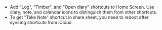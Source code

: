 - Add "Log", "Timber", and "Open diary" shortcuts to Home Screen. Use diary, note, and calendar icons to distinguish them from other shortcuts.
- To get "Take Note" shortcut in share sheet, you need to reboot after syncing shortcuts from iCloud

